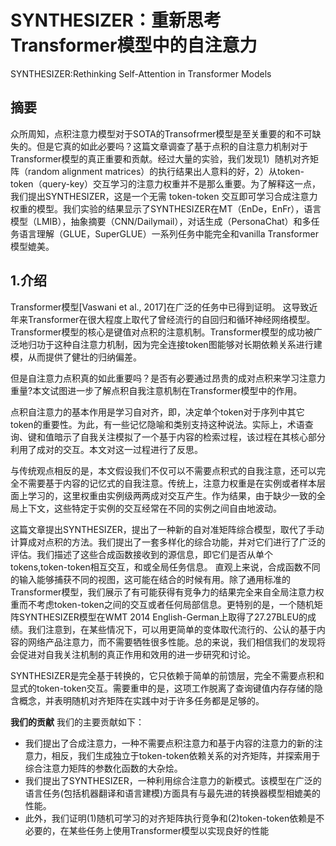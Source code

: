 # SYNTHESIZER：重新思考Transformer模型中的自注意力

SYNTHESIZER:Rethinking Self-Attention in Transformer Models

## 摘要

众所周知，点积注意力模型对于SOTA的Transofrmer模型是至关重要的和不可缺失的。但是它真的如此必要吗？这篇文章调查了基于点积的自注意力机制对于Transformer模型的真正重要和贡献。经过大量的实验，我们发现1）随机对齐矩阵（random alignment matrices）的执行结果出人意料的好，2）从token-token（query-key）交互学习的注意力权重并不是那么重要。为了解释这一点，我们提出SYNTHESIZER，这是一个无需 token-token 交互即可学习合成注意力权重的模型。我们实验的结果显示了SYNTHESIZER在MT（EnDe，EnFr），语言模型（LMIB），抽象摘要（CNN/Dailymail），对话生成（PersonaChat）和多任务语言理解（GLUE，SuperGLUE）一系列任务中能完全和vanilla Transformer模型媲美。

## 1.介绍

Transformer模型[Vaswani et al., 2017]在广泛的任务中已得到证明。 这导致近年来Transformer在很大程度上取代了曾经流行的自回归和循环神经网络模型。Transformer模型的核心是键值对点积的注意机制。Transformer模型的成功被广泛地归功于这种自注意力机制，因为完全连接token图能够对长期依赖关系进行建模，从而提供了健壮的归纳偏差。

但是自注意力点积真的如此重要吗？是否有必要通过昂贵的成对点积来学习注意力重量?本文试图进一步了解点积自我注意机制在Transformer模型中的作用。

点积自注意力的基本作用是学习自对齐，即，决定单个token对于序列中其它token的重要性。为此，有一些记忆隐喻和类别支持这种说法。实际上，术语查询、键和值暗示了自我关注模拟了一个基于内容的检索过程，该过程在其核心部分利用了成对的交互。本文对这一过程进行了反思。

与传统观点相反的是，本文假设我们不仅可以不需要点积式的自我注意，还可以完全不需要基于内容的记忆式的自我注意。传统上，注意力权重是在实例或者样本层面上学习的，这里权重由实例级两两成对交互产生。作为结果，由于缺少一致的全局上下文，这些特定于实例的交互经常在不同的实例之间自由地波动。

这篇文章提出SYNTHESIZER，提出了一种新的自对准矩阵综合模型，取代了手动计算成对点积的方法。我们提出了一套多样化的综合功能，并对它们进行了广泛的评估。我们描述了这些合成函数接收到的源信息，即它们是否从单个tokens,token-token相互交互，和或全局任务信息。 直观上来说，合成函数不同的输入能够捕获不同的视图，这可能在结合的时候有用。除了通用标准的Transformer模型，我们展示了有可能获得有竞争力的结果完全来自全局注意力权重而不考虑token-token之间的交互或者任何局部信息。更特别的是，一个随机矩阵SYNTHESIZER模型在WMT 2014 English-German上取得了27.27BLEU的成绩。我们注意到，在某些情况下，可以用更简单的变体取代流行的、公认的基于内容的网络产品注意力，而不需要牺牲很多性能。总的来说，我们相信我们的发现将会促进对自我关注机制的真正作用和效用的进一步研究和讨论。

SYNTHESIZER是完全基于转换的，它只依赖于简单的前馈层，完全不需要点积和显式的token-token交互。需要重申的是，这项工作脱离了查询键值内存存储的隐含概念，并表明随机对齐矩阵在实践中对于许多任务都是足够的。

**我们的贡献** 我们的主要贡献如下：

- 我们提出了合成注意力，一种不需要点积注意力和基于内容的注意力的新的注意力，相反，我们生成独立于token-token依赖关系的对齐矩阵，并探索用于综合注意力矩阵的参数化函数的大杂烩。
- 我们提出了SYNTHESIZER，一种利用综合注意力的新模式。该模型在广泛的语言任务(包括机器翻译和语言建模)方面具有与最先进的转换器模型相媲美的性能。
- 此外，我们证明(1)随机可学习的对齐矩阵执行竞争和(2)token-token依赖是不必要的，在某些任务上使用Transformer模型以实现良好的性能







